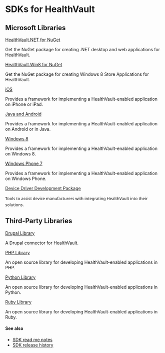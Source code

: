 SDKs for HealthVault
====================

Microsoft Libraries
-------------------

<a href="http://www.nuget.org/packages/HealthVault.NET/" id="StructuredSectionGroup_13811_24">HealthVault.NET for NuGet</a>

Get the NuGet package for creating .NET desktop and web applications for HealthVault.

<a href="http://www.nuget.org/packages/HealthVault.Win8/" id="StructuredSectionGroup_13811_26">HealthVault.Win8 for NuGet</a>

Get the NuGet package for creating Windows 8 Store Applications for HealthVault.

<a href="https://github.com/microsoft-hsg/HVMobile_VNext" id="StructuredSectionGroup_13811_15">iOS</a>

Provides a framework for implementing a HealthVault-enabled application on iPhone or iPad.

<a href="http://healthvaultjavalib.codeplex.com/" id="StructuredSectionGroup_13811_16">Java and Android</a>

Provides a framework for implementing a HealthVault-enabled application on Android or in Java.

<a href="http://healthvaultwin8.codeplex.com/" id="StructuredSectionGroup_13811_17">Windows 8</a>

Provides a framework for implementing a HealthVault-enabled application on Windows 8.

<a href="http://healthvaultwp7.codeplex.com/" id="StructuredSectionGroup_13811_18">Windows Phone 7</a>

Provides a framework for implementing a HealthVault-enabled application on Windows Phone.

<a href="https://www.microsoft.com/en-us/download/details.aspx?id=26801" id="StructuredSectionGroup_13811_25">Device Driver Development Package</a>

<span style="FONT-SIZE: 13px; FONT-FAMILY: 'Segoe UI', Tahoma, Helvetica, sans-serif; LINE-HEIGHT: 20px" xmlns="">Tools to assist device manufacturers with integrating HealthVault into their solutions.</span>

Third-Party Libraries
---------------------

<a href="https://drupal.org/project/healthvault_connect" id="StructuredSectionGroup_13811_20">Drupal Library</a>

A Drupal connector for HealthVault.

<a href="http://mkalkbrenner.github.io/HVClientLibPHP" id="StructuredSectionGroup_13811_21">PHP Library</a>

An open source library for developing HealthVault-enabled applications in PHP.

<a href="http://code.google.com/p/pyhealthvault/" id="StructuredSectionGroup_13811_22">Python Library</a>

An open source library for developing HealthVault-enabled applications in Python.

<a href="http://healthvaultrubylib.codeplex.com/" id="StructuredSectionGroup_13811_23">Ruby Library</a>

An open source library for developing HealthVault-enabled applications in Ruby.

<span id="singleColInThreeColLayout"></span>

#### See also

-   <a href="sdk-read-me.md" id="RightRailLinkListSection_13811_31">SDK read me notes</a>
-   <a href="sdk-releases.md" id="RightRailLinkListSection_13811_32">SDK release history</a>

